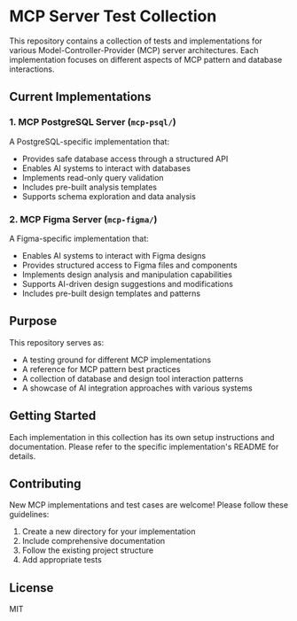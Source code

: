 # MCP Server Test Collection

This repository contains a collection of tests and implementations for various Model-Controller-Provider (MCP) server architectures. Each implementation focuses on different aspects of MCP pattern and database interactions.

## Current Implementations

### 1. MCP PostgreSQL Server (`mcp-psql/`)
A PostgreSQL-specific implementation that:
- Provides safe database access through a structured API
- Enables AI systems to interact with databases
- Implements read-only query validation
- Includes pre-built analysis templates
- Supports schema exploration and data analysis

### 2. MCP Figma Server (`mcp-figma/`)
A Figma-specific implementation that:
- Enables AI systems to interact with Figma designs
- Provides structured access to Figma files and components
- Implements design analysis and manipulation capabilities
- Supports AI-driven design suggestions and modifications
- Includes pre-built design templates and patterns

## Purpose

This repository serves as:
- A testing ground for different MCP implementations
- A reference for MCP pattern best practices
- A collection of database and design tool interaction patterns
- A showcase of AI integration approaches with various systems

## Getting Started

Each implementation in this collection has its own setup instructions and documentation. Please refer to the specific implementation's README for details.

## Contributing

New MCP implementations and test cases are welcome! Please follow these guidelines:
1. Create a new directory for your implementation
2. Include comprehensive documentation
3. Follow the existing project structure
4. Add appropriate tests

## License

MIT
